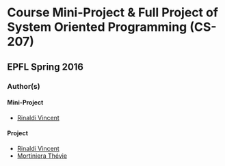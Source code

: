 # Course Mini-Project & Full Project of System Oriented Programming (CS-207)

## EPFL Spring 2016

### Author(s)

#### Mini-Project

- [Rinaldi Vincent](https://github.com/vincentrinaldi)

#### Project
- [Rinaldi Vincent](https://github.com/vincentrinaldi)
- [Mortiniera Thévie](https://github.com/Mortiniera)
